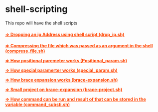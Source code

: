 <h1 style="color:'#a52a2a'"> shell-scripting </h1>

This repo will have the shell scripts

 <!-- <h4 style="color:orangered;";>  -->
<h4><a style="color:orangered" href="drop_ip.sh"> => Dropping an ip Address using shell script (drop_ip.sh)</a></h4>


<h4><a style="color:orangered" href="compress_file.sh"> => Compressing the file which was passed as an argument in the shell (compress_file.sh) </a>  

<a style="color:orangered" href="positional_param.sh"> => How positional paremeter works (Positional_param.sh) </a>  

<a style="color:orangered" href="special_param.sh"> => How special paramerter works (special_param.sh) </a> 

<a style="color:orangered" href="brace-expansion.sh"> => How brace expansion works (brace-expansion.sh) </a> 

<a style="color:orangered" href="brace-project.sh"> => Small project on brace-expansion (brace-project.sh) </a>

<a style="color:orangered" href="command_substi.sh"> => How command can be run and result of that can be stored in the variable (command_substi.sh) </a></h4>

